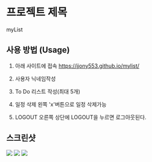 
# 프로젝트 제목
myList

## 사용 방법 (Usage)
1. 아래 사이트에 접속
https://jjony553.github.io/mylist/ 

2. 사용자 닉네임작성

3. To Do 리스트 작성(최대 5개)

4. 일정 삭제
왼쪽 'x'버튼으로 일정 삭제가능

5. LOGOUT
오른쪽 상단에 LOGOUT을 누르면 로그아웃된다.

## 스크린샷

<div>
  <img src ="https://user-images.githubusercontent.com/55618626/70729175-065e9700-1d46-11ea-83f8-d5018574f00d.png">
  <img src ="https://user-images.githubusercontent.com/55618626/70729195-137b8600-1d46-11ea-8f68-684824b8842b.png">
  <img src ="https://user-images.githubusercontent.com/55618626/70729206-18403a00-1d46-11ea-9fa7-bcbcc8a1ca44.png">
</div>
